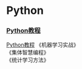 # Python
### [Python教程](http://www.runoob.com/python/python-tutorial.html)  
[Python教程](http://study.163.com/topics/Python_SEM?utm_source=baidu&utm_medium=cpc&utm_campaign=affiliate&utm_term=TSK-Python021&utm_content=SEM)
《机器学习实战》  
《集体智慧编程》  
《统计学习方法》
